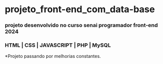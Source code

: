 <h1>projeto_front-end_com_data-base</h1>
<h3>projeto desenvolvido no curso senai programador front-end 2024</h3>
<h3>HTML | CSS | JAVASCRIPT | PHP | MySQL</h3>
<p></p>

<p>*Projeto passando por melhorias constantes.</p>
